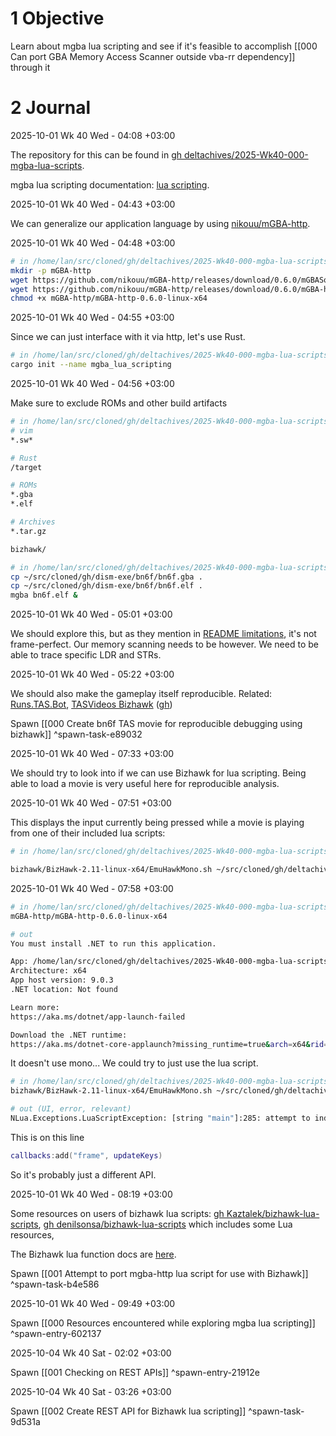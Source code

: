 
# 1 Objective

Learn about mgba lua scripting and see if it's feasible to accomplish [[000 Can port GBA Memory Access Scanner outside vba-rr dependency]] through it

# 2 Journal

2025-10-01 Wk 40 Wed - 04:08 +03:00

The repository for this can be found in [gh deltachives/2025-Wk40-000-mgba-lua-scripts](https://github.com/deltachives/2025-Wk40-000-mgba-lua-scripts).

mgba lua scripting documentation: [lua scripting](https://mgba.io/docs/scripting.html).

2025-10-01 Wk 40 Wed - 04:43 +03:00

We can generalize our application language by using [nikouu/mGBA-http](https://github.com/nikouu/mGBA-http).

2025-10-01 Wk 40 Wed - 04:48 +03:00

```sh
# in /home/lan/src/cloned/gh/deltachives/2025-Wk40-000-mgba-lua-scripts
mkdir -p mGBA-http
wget https://github.com/nikouu/mGBA-http/releases/download/0.6.0/mGBASocketServer.lua -O mGBA-http/mGBASocketServer.lua
wget https://github.com/nikouu/mGBA-http/releases/download/0.6.0/mGBA-http-0.6.0-linux-x64 -O mGBA-http/mGBA-http-0.6.0-linux-x64
chmod +x mGBA-http/mGBA-http-0.6.0-linux-x64
```

2025-10-01 Wk 40 Wed - 04:55 +03:00

Since we can just interface with it via http, let's use Rust.

```sh
# in /home/lan/src/cloned/gh/deltachives/2025-Wk40-000-mgba-lua-scripts
cargo init --name mgba_lua_scripting
```

2025-10-01 Wk 40 Wed - 04:56 +03:00

Make sure to exclude ROMs and other build artifacts

```sh
# in /home/lan/src/cloned/gh/deltachives/2025-Wk40-000-mgba-lua-scripts/.gitignore
# vim
*.sw*

# Rust
/target

# ROMs
*.gba
*.elf

# Archives
*.tar.gz

bizhawk/
```

```sh
# in /home/lan/src/cloned/gh/deltachives/2025-Wk40-000-mgba-lua-scripts/
cp ~/src/cloned/gh/dism-exe/bn6f/bn6f.gba .
cp ~/src/cloned/gh/dism-exe/bn6f/bn6f.elf .
mgba bn6f.elf &
```

2025-10-01 Wk 40 Wed - 05:01 +03:00

We should explore this, but as they mention in [README limitations](https://github.com/nikouu/mGBA-http?tab=readme-ov-file#limitations), it's not frame-perfect. Our memory scanning needs to be however. We need to be able to trace specific LDR and STRs. 

2025-10-01 Wk 40 Wed - 05:22 +03:00

We should also make the gameplay itself reproducible. Related: [Runs.TAS.Bot](https://runs.tas.bot/GBA.html), [TASVideos Bizhawk](https://tasvideos.org/Bizhawk) ([gh](https://github.com/TASEmulators/BizHawk)) 

Spawn [[000 Create bn6f TAS movie for reproducible debugging using bizhawk]] ^spawn-task-e89032

2025-10-01 Wk 40 Wed - 07:33 +03:00

We should try to look into if we can use Bizhawk for lua scripting. Being able to load a movie is very useful here for reproducible analysis. 

2025-10-01 Wk 40 Wed - 07:51 +03:00

This displays the input currently being pressed while a movie is playing from one of their included lua scripts:

```sh
# in /home/lan/src/cloned/gh/deltachives/2025-Wk40-000-mgba-lua-scripts/

bizhawk/BizHawk-2.11-linux-x64/EmuHawkMono.sh ~/src/cloned/gh/deltachives/2025-Wk40-000-mgba-lua-scripts/bn6f.gba --movie '/home/lan/src/cloned/gh/deltachives/2025-Wk40-000-mgba-lua-scripts/bizhawk/BizHawk-2.11-linux-x64/Movies/Save Game.bk2' --lua '/home/lan/src/cloned/gh/deltachives/2025-Wk40-000-mgba-lua-scripts/bizhawk/BizHawk-2.11-linux-x64/Lua/Input_Display.lua'
```

2025-10-01 Wk 40 Wed - 07:58 +03:00

```sh
# in /home/lan/src/cloned/gh/deltachives/2025-Wk40-000-mgba-lua-scripts/
mGBA-http/mGBA-http-0.6.0-linux-x64 

# out
You must install .NET to run this application.

App: /home/lan/src/cloned/gh/deltachives/2025-Wk40-000-mgba-lua-scripts/mGBA-http/mGBA-http-0.6.0-linux-x64
Architecture: x64
App host version: 9.0.3
.NET location: Not found

Learn more:
https://aka.ms/dotnet/app-launch-failed

Download the .NET runtime:
https://aka.ms/dotnet-core-applaunch?missing_runtime=true&arch=x64&rid=linux-x64&os=ubuntu.25.04&apphost_version=9.0.3
```

It doesn't use mono... We could try to just use the lua script.

```sh
# in /home/lan/src/cloned/gh/deltachives/2025-Wk40-000-mgba-lua-scripts/
bizhawk/BizHawk-2.11-linux-x64/EmuHawkMono.sh ~/src/cloned/gh/deltachives/2025-Wk40-000-mgba-lua-scripts/bn6f.gba --movie '/home/lan/src/cloned/gh/deltachives/2025-Wk40-000-mgba-lua-scripts/bizhawk/BizHawk-2.11-linux-x64/Movies/Save Game.bk2' --lua '/home/lan/src/cloned/gh/deltachives/2025-Wk40-000-mgba-lua-scripts/mGBA-http/mGBASocketServer.lua'

# out (UI, error, relevant)
NLua.Exceptions.LuaScriptException: [string "main"]:285: attempt to index a nil value (global 'callbacks')
```

This is on this line

```lua
callbacks:add("frame", updateKeys)
```

So it's probably just a different API.

2025-10-01 Wk 40 Wed - 08:19 +03:00

Some resources on users of bizhawk lua scripts: [gh Kaztalek/bizhawk-lua-scripts](https://github.com/Kaztalek/bizhawk-lua-scripts), [gh denilsonsa/bizhawk-lua-scripts](https://github.com/denilsonsa/bizhawk-lua-scripts) which includes some Lua resources, 

The Bizhawk lua function docs are [here](https://tasvideos.org/Bizhawk/LuaFunctions).

Spawn [[001 Attempt to port mgba-http lua script for use with Bizhawk]] ^spawn-task-b4e586

2025-10-01 Wk 40 Wed - 09:49 +03:00

Spawn [[000 Resources encountered while exploring mgba lua scripting]] ^spawn-entry-602137

2025-10-04 Wk 40 Sat - 02:02 +03:00

Spawn [[001 Checking on REST APIs]] ^spawn-entry-21912e

2025-10-04 Wk 40 Sat - 03:26 +03:00

Spawn [[002 Create REST API for Bizhawk lua scripting]] ^spawn-task-9d531a
